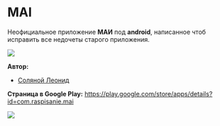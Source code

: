 # MAI
Неофициальное приложение **МАИ** под **android**, написанное чтоб исправить все недочеты старого приложения.

![](https://img.shields.io/github/stars/SuperSLD/MAI.svg)

**Автор:**
+ [Соляной Леонид](https://vk.com/seks_simvo1)

**Страница в Google Play:** https://play.google.com/store/apps/details?id=com.raspisanie.mai

![](https://lh3.googleusercontent.com/ftTypK37PquDvSqLK_9BfhciytY7Owjbd-4sup1-BGoflRlHLjULRctCLNdFigZoC6QI=w2992-h1444-rw)
